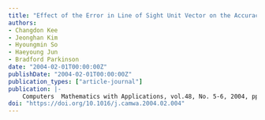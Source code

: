 ```yaml
---
title: "Effect of the Error in Line of Sight Unit Vector on the Accuracy of GPS  Psuedolite Navigation System"
authors:
- Changdon Kee
- Jeonghan Kim
- Hyoungmin So
- Haeyoung Jun
- Bradford Parkinson
date: "2004-02-01T00:00:00Z"
publishDate: "2004-02-01T00:00:00Z"
publication_types: ["article-journal"]
publication: |-
    Computers  Mathematics with Applications, vol.48, No. 5-6, 2004, pp. 779-787
doi: "https://doi.org/10.1016/j.camwa.2004.02.004"
---
```

